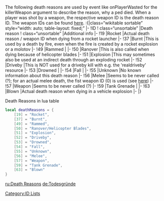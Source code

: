 The following death reasons are used by event like onPlayerWasted for the killerWeapon argument to describe the reason, why a ped died.
When a player was shot by a weapon, the respective weapon ID is the death reason ID. The weapon IDs can be found [here](/docs/weapons.md "wikilink").
:{|class=“wikitable sortable” style=“width: auto; table-layout: fixed;” |- !ID ! class=“unsortable” |Death reason ! class=“unsortable” |Additional info |- !19 |Rocket |Actual death reason / weapon ID when dying from a rocket launcher |- !37 |Burnt |This is used by a death by fire, even when the fire is created by a rocket explosion or a molotov |- !49 |Rammed | |- !50 |Ranover |This is also called when dying because of helicopter blades |- !51 |Explosion |This may sometimes also be used at an indirect death through an exploding rocket |- !52 |Driveby |This is NOT used for a driveby kill with e.g. the 'realdriveby' resource |- !53 |Drowned | |- !54 |Fall | |- !55 |Unknown |No known information about this death reason |- !56 |Melee |Seems to be never called (?); for an actual melee death, the fist weapon ID (0) is used (see [here](/docs/weapons.md "wikilink")) |- !57 |Weapon |Seems to be never called (?) |- !59 |Tank Grenade | |- !63 |Blown |Actual death reason when dying in a vehicle explosion |- |}

Death Reasons in lua table

``` lua
local deathReasons = {
    [19] = "Rocket",
    [37] = "Burnt",
    [49] = "Rammed",
    [50] = "Ranover/Helicopter Blades",
    [51] = "Explosion",
    [52] = "Driveby",
    [53] = "Drowned",
    [54] = "Fall",
    [55] = "Unknown",
    [56] = "Melee",
    [57] = "Weapon",
    [59] = "Tank Grenade",
    [63] = "Blown"
}
```

[ru:Death Reasons](/docs/ru:death_reasons.md "wikilink") [de:Todesgründe](/de:Todesgründe.md "wikilink")

[Category:ID Lists](/docs/category:id_lists.md "wikilink")
